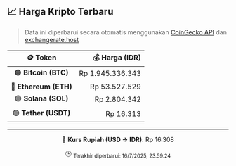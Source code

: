 

<!-- HARGA_KRIPTO -->
## 📈 Harga Kripto Terbaru

> Data ini diperbarui secara otomatis menggunakan [CoinGecko API](https://www.coingecko.com/) dan [exchangerate.host](https://exchangerate.host/)

<div align="center">

| 🪙 Token | 💰 Harga (IDR) |
|:------:|---------------:|
| 🟠 **Bitcoin (BTC)**   | Rp 1.945.336.343 |
| 🔵 **Ethereum (ETH)**  | Rp 53.527.529 |
| 🟣 **Solana (SOL)**    | Rp 2.804.342 |
| 🟢 **Tether (USDT)**   | Rp 16.313 |

---

💱 **Kurs Rupiah (USD → IDR)**: Rp 16.308

🕒 <sub>Terakhir diperbarui: 16/7/2025, 23.59.24</sub>

</div>
<!-- /HARGA_KRIPTO -->